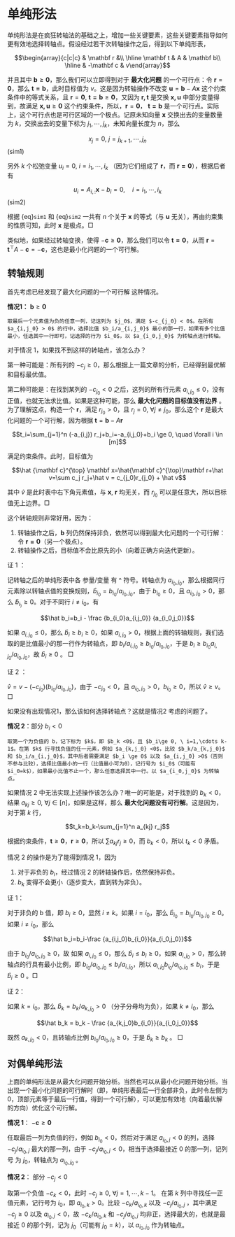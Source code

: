 # 单纯形法

单纯形法是在疯狂转轴法的基础之上，增加一些关键要素，这些关键要素指导如何更有效地选择转轴点。假设经过若干次转轴操作之后，得到以下单纯形表，

$$\begin{array}{c|c|c}
& \mathbf r &\\
\hline
\mathbf t & A & \mathbf b\\
\hline
& -\mathbf c & v\end{array}$$

并且其中 $\mathbf b \ge \mathbf 0$，那么我们可以立即得到对于 **最大化问题** 的一个可行点：令 $\mathbf r=\mathbf 0$，那么 $\mathbf {t = b}$，此时目标值为 $v$。这是因为转轴操作不改变 $\mathbf u=\mathbf b-A\mathbf x$ 这个约束条件中的等式关系，且 $\mathbf r=\mathbf 0, \ \mathbf {t=b}\ge \mathbf 0$，又因为 $\mathbf {r,t}$ 是交换 $\mathbf {x,u}$ 中部分变量得到，故满足 $\mathbf {x, u} \ge \mathbf 0$ 这个约束条件，所以，$\mathbf r=\mathbf 0$， $\mathbf {t = b}$ 是一个可行点。实际上，这个可行点也是可行区域的一个极点。记原未知向量 $\mathbf x$ 交换出去的变量数量为 $k$，交换出去的变量下标为 $j_1,\cdots,j_k$，未知向量长度为 $n$，那么 

$$x_j=0, \ j=j_{k+1},\cdots, j_n$$ (sim1)

另外 $k$ 个松弛变量 $u_i=0, \ i=i_1,\cdots, i_k$ （因为它们组成了 $\mathbf r$，而 $\mathbf {r=0}$），根据后者有

$$u_i=A_{i,:}\mathbf x-b_i=0, \quad i=i_1,\cdots, i_k$$ (sim2)

根据 {eq}`sim1` 和 {eq}`sim2` 一共有 $n$ 个关于 $\mathbf x$ 的等式（与 $\mathbf u$ 无关），再由约束集的性质可知，此时 $\mathbf x$ 是极点。$\Box$

类似地，如果经过转轴变换，使得 $-\mathbf c \ge \mathbf 0$，那么我们可以令 $\mathbf {t=0}$，从而 $\mathbf r=\mathbf t^{\top}A -\mathbf c=-\mathbf c$，这也是最小化问题的一个可行解。

## 转轴规则

首先考虑已经发现了最大化问题的一个可行解 这种情况。

**情况1：** $\mathbf b \ge \mathbf 0$
```{note}
取最后一个元素值为负的任意一列，记这列为 $j_0$，满足 $-c_{j_0} < 0$。在所有 $a_{i,j_0} > 0$ 的行中，选择比值 $b_i/a_{i,j_0}$ 最小的那一行，如果有多个比值最小，任选其中一行即可，记选择的行为 $i_0$，以 $a_{i_0,j_0}$ 为转轴点进行转轴。
```

对于情况 1，如果找不到这样的转轴点，该怎么办？

第一种可能是：所有列的 $-c_j \ge 0$，那么根据上一篇文章的分析，已经得到最优解和目标最优值。

第二种可能是：在找到某列的 $-c_{j_0} <0$ 之后，这列的所有行元素 $a_{i,j_0} \le 0$，没有正值，也就无法求比值。如果是这种可能，那么 **最大化问题的目标值没有边界** 。为了理解这点，构造一个 $\mathbf r$，满足 $r_{j_0}>0$，且 $r_j=0, \ \forall j \neq j_0$，那么这个 $\mathbf r$ 是最大化问题的一个可行解，因为根据 $\mathbf t = \mathbf b - A\mathbf r$

$$t_i=\sum_{j=1}^n (-a_{i,j}) r_j+b_i=-a_{i,j_0}+b_i \ge 0, \quad \forall i \in [m]$$

满足约束条件。此时，目标值为 

$$\hat {\mathbf c}^{\top} \mathbf x=\hat{\mathbf c}^{\top}\mathbf r+\hat v=\sum c_j r_j+\hat v = c_{j_0}r_{j_0} + \hat v$$

其中 $\hat v$ 是此时表中右下角元素值，与 $\mathbf x, \ \mathbf r$ 均无关，而 $r_{j_0}$ 可以是任意大，所以目标值无上边界。$\Box$

这个转轴规则非常好用，因为：

1. 转轴操作之后，$\mathbf b$ 列仍然保持非负，依然可以得到最大化问题的一个可行解：令 $\mathbf {r=0}$（另一个极点）。
2. 转轴操作之后，目标值不会比原先的小（向着正确方向迭代更新）。

证 1 ：

记转轴之后的单纯形表中各 参量/变量 有 ^ 符号。转轴点为 $a_{i_0,j_0}$，那么根据同行元素除以转轴点值的变换规则，$\hat b_{i_0}=b_{i_0}/a_{i_0,j_0}$，由于 $b_{i_0} \ge 0$，且 $a_{i_0,j_0} >0$，那么 $\hat b_{i_)} \ge 0$。对于不同行 $i \neq i_0$，有

$$\hat b_i=b_i - \frac {b_{i_0}a_{i,j_0}} {a_{i_0,j_0}}$$

如果 $a_{i,j_0} \le 0$，那么 $\hat b_i \ge b_i \ge 0$，如果 $a_{i,j_0} >0$，根据上面的转轴规则，我们选取的是比值最小的那一行作为转轴点，即 $b_i / a_{i,j_0} \ge b_{i_0}/a_{i_0,j_0}$，于是 $b_i \ge b_{i_0}a_{i,j_0}/a_{i_0,j_0}$，故 $\hat b_i \ge 0$ 。 $\Box$

证 2 ：

$\hat v = v - (-c_{j_0})(b_{i_0}/a_{i_0,j_0})$，由于 $-c_{j_0} < 0$，且 $a_{i_0,j_0}>0$，$b_{i_0}\ge 0$，所以 $\hat v \ge v$。$\Box$

如果没有出现情况1，那么该如何选择转轴点？这就是情况2 考虑的问题了。

**情况 2**：部分 $b_i < 0$

```{note}
取第一个为负值的 b，记下标为 $k$，即 $b_k <0$，且 $b_i\ge 0, \ i=1,\cdots k-1$。在第 $k$ 行寻找负值的任一元素，例如 $a_{k,j_0} <0$，比较 $b_k/a_{k,j_0}$ 和 $b_i/a_{i,j_0}$，其中后者需要满足 $b_i \ge 0$ 以及 $a_{i,j_0} >0$（否则不参与比较），选择比值最小的一行（比值最小可为0），记行号为 $i_0$（可能有 $i_0=k$），如果最小比值不止一个，那么任意选择其中一行。以 $a_{i_0,j_0}$ 为转轴点。
```

如果情况 2 中无法实现上述操作该怎么办？唯一的可能是，对于找到的 $b_k <0$，结果 $a_{kj} \ge 0, \ \forall j \in [n]$，如果是这样，那么 **最大化问题没有可行解**。这是因为，对于第 $k$ 行，

$$t_k=b_k-\sum_{j=1}^n a_{kj} r_j$$

根据约束条件，$\mathbf t \ge \mathbf 0$，$\mathbf r \ge \mathbf 0$，所以 $\sum a_{kj} r_j \ge 0$，而 $b_k <0$，所以 $t_k<0$ 矛盾。

情况 2 的操作是为了能得到情况 1，因为

1. 对于非负的 $b_i$，经过情况 2 的转轴操作后，依然保持非负。
2. $b_k$ 变得不会更小（逐步变大，直到转为非负）。

证 1：

对于非负的 b 值，即 $b_i \ge 0$，显然 $i \neq k$。如果 $i=i_0$，那么 $\hat b_{i_0}=b_{i_0}/a_{i_0,j_0} \ge 0$。 如果 $i \neq i_0$，那么

$$\hat b_i=b_i-\frac {a_{i,j_0}b_{i_0}}{a_{i_0,j_0}}$$

由于 $b_{i_0}/a_{i_0,j_0}\ge0$，故 如果 $a_{i,j_0} \le 0$，那么 $\hat b_i \le b_i \ge 0$，如果 $a_{i,j_0} >0$，那么转轴点的行具有最小比例，即 $b_{i_0}/a_{i_0,j_0} \le b_i/a_{i,j_0}$，所以 $a_{i,j_0}b_{i_0}/a_{i_0,j_0} \le b_i$，于是 $\hat b_i \ge 0$ 。$\Box$

证 2：

如果 $k=i_0$，那么 $\hat b_k = b_k /a_{k,j_0} >0$ （分子分母均为负），如果 $k \neq i_0$，那么

$$\hat b_k = b_k - \frac {a_{k,j_0}b_{i_0}}{a_{i_0,j_0}}$$

既然 $a_{k,j_0} <0$，且转轴点比例 $b_{i_0}/a_{i_0,j_0} \ge 0$，于是 $\hat b_k \ge b_k$ 。 $\Box$


## 对偶单纯形法

上面的单纯形法是从最大化问题开始分析。当然也可以从最小化问题开始分析。当出现一个最小化问题的可行解时（即，单纯形表最后一行全部非负，此时令左侧为 0，顶部元素等于最后一行值，得到一个可行解），可以更加有效地（向着最优解的方向）优化这个可行解。

**情况 1**： $-\mathbf c \ge \mathbf 0$

任取最后一列为负值的行，例如 $b_{i_0} <0$，然后对于满足 $a_{i_0,j}<0$ 的列，选择 $-c_j/a_{i_0,j}$ 最大的那一列，由于 $-c_j/a_{i_0,j}<0$，相当于选择最接近 0 的那一列，记列号 为 $j_0$，转轴点为 $a_{i_0,j_0}$ 。

**情况 2**： 部分 $-c_j <0$

取第一个负值 $-c_k < 0$，此时 $-c_j \ge 0, \ \forall j =1,\cdots,k-1$。 在第 $k$ 列中寻找任一正值元素，记行号为 $i_0$，即 $a_{i_0,k} >0$。比较 $-c_k/a_{i_0,k}$ 以及 $-c_j/a_{i_0,j}$ ，其中满足 $-c_j \ge 0$ 以及 $a_{i_0,j} <0$，故 $-c_k/a_{i_0,k}$ 和 $-c_j/a_{i_0,j}$ 均非正，选择最大的，也就是最接近 0 的那个列，记为 $j_0$（可能有 $j_0=k$），以 $a_{i_0,j_0}$ 作为转轴点。